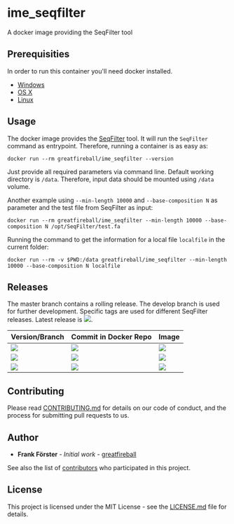 # ime_seqfilter

A docker image providing the SeqFilter tool

## Prerequisities

In order to run this container you'll need docker installed.

* [Windows](https://docs.docker.com/windows/started)
* [OS X](https://docs.docker.com/mac/started/)
* [Linux](https://docs.docker.com/linux/started/)

## Usage

The docker image provides the [SeqFilter](https://github.com/BioInf-Wuerzburg/SeqFilter) tool. It will run the `SeqFilter` command as entrypoint.
Therefore, running a container is as easy as:

```
docker run --rm greatfireball/ime_seqfilter --version
```

Just provide all required parameters via command line.
Default working directory is `/data`.
Therefore, input data should be mounted using `/data` volume.

Another example using `--min-length 10000` and `--base-composition N` as parameter and the test file from SeqFilter as input:

```
docker run --rm greatfireball/ime_seqfilter --min-length 10000 --base-composition N /opt/SeqFilter/test.fa
```

Running the command to get the information for a local file `localfile` in the current folder:

```
docker run --rm -v $PWD:/data greatfireball/ime_seqfilter --min-length 10000 --base-composition N localfile
```

## Releases

The master branch contains a rolling release.
The develop branch is used for further development.
Specific tags are used for different SeqFilter releases. Latest release is [![](https://images.microbadger.com/badges/version/greatfireball/ime_seqfilter:2.1.9.svg)](https://microbadger.com/images/greatfireball/ime_seqfilter:2.1.9 "Get your own version badge on microbadger.com").

| Version/Branch | Commit in Docker Repo | Image |
| -------------- | --------------------- | ----- |
| [![](https://images.microbadger.com/badges/version/greatfireball/ime_seqfilter:master.svg)](https://microbadger.com/images/greatfireball/ime_seqfilter:master "Get your own version badge on microbadger.com") | [![](https://images.microbadger.com/badges/commit/greatfireball/ime_seqfilter:master.svg)](https://microbadger.com/images/greatfireball/ime_seqfilter:master "Get your own commit badge on microbadger.com") | [![](https://images.microbadger.com/badges/image/greatfireball/ime_seqfilter:master.svg)](https://microbadger.com/images/greatfireball/ime_seqfilter:master "Get your own image badge on microbadger.com") |
| [![](https://images.microbadger.com/badges/version/greatfireball/ime_seqfilter:develop.svg)](https://microbadger.com/images/greatfireball/ime_seqfilter:develop "Get your own version badge on microbadger.com") | [![](https://images.microbadger.com/badges/commit/greatfireball/ime_seqfilter:develop.svg)](https://microbadger.com/images/greatfireball/ime_seqfilter:develop "Get your own commit badge on microbadger.com") | [![](https://images.microbadger.com/badges/image/greatfireball/ime_seqfilter:develop.svg)](https://microbadger.com/images/greatfireball/ime_seqfilter:develop "Get your own image badge on microbadger.com") |
| [![](https://images.microbadger.com/badges/version/greatfireball/ime_seqfilter:2.1.9.svg)](https://microbadger.com/images/greatfireball/ime_seqfilter:2.1.9 "Get your own version badge on microbadger.com") | [![](https://images.microbadger.com/badges/commit/greatfireball/ime_seqfilter:2.1.9.svg)](https://microbadger.com/images/greatfireball/ime_seqfilter:2.1.9 "Get your own commit badge on microbadger.com") | [![](https://images.microbadger.com/badges/image/greatfireball/ime_seqfilter:2.1.9.svg)](https://microbadger.com/images/greatfireball/ime_seqfilter:2.1.9 "Get your own image badge on microbadger.com") |

## Contributing

Please read [CONTRIBUTING.md](CONTRIBUTING.md) for details on our code of conduct, and the process for submitting pull requests to us.

## Author

- **Frank Förster** - *Initial work* - [greatfireball](https://github.com/greatfireball)

See also the list of [contributors](https://github.com/greatfireball/ime_seqfilter/contributors) who participated in this project.

## License

This project is licensed under the MIT License - see the [LICENSE.md](LICENSE.md) file for details.
